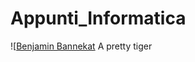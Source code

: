 # Appunti_Informatica
![[Benjamin Bannekat](https://octodex.github.com/images/bannekat.png)
A pretty tiger

